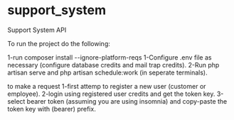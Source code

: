 # support_system
Support System API

To run the project do the following:

1-run composer install --ignore-platform-reqs
1-Configure .env file as necessary (configure database credits and mail trap credits).
2-Run php artisan serve and php artisan schedule:work (in seperate terminals).


to make a request
1-first attemp to register a new user (customer or employee).
2-login using registered user credits and get the token key.
3-select bearer token (assuming you are using insomnia) and copy-paste the token key with (bearer) prefix.
